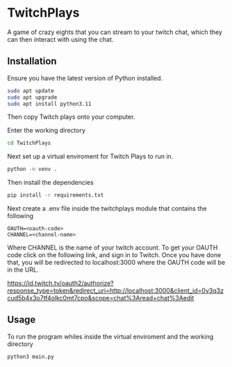 # TwitchPlays

A game of crazy eights that you can stream to your twitch chat, which they can then interact with using the chat.

## Installation

Ensure you have the latest version of Python installed.
```bash
sudo apt update
sudo apt upgrade
sudo apt install python3.11
```

Then copy Twitch plays onto your computer.

Enter the working directory
```bash
cd TwitchPlays
```

Next set up a virtual enviroment for Twitch Plays to run in.
```bash
python -m venv .
```

Then install the dependencies
```bash
pip install -r requirements.txt
```

Next create a .env file inside the twitchplays module that contains the following
```.env
OAUTH=<oauth-code>
CHANNEL=<channel-name>
```

Where CHANNEL is the name of your twitch account.
To get your OAUTH code click on the following link, and sign in to Twitch. Once you have done that, you will be redirected to localhost:3000 where the OAUTH code will be in the URL.

https://id.twitch.tv/oauth2/authorize?response_type=token&redirect_uri=http://localhost:3000&client_id=0v3q3zcud5b4x3o7tf4olkc0mt7cpo&scope=chat%3Aread+chat%3Aedit


## Usage

To run the program whiles inside the virtual enviroment and the working directory

```bash
python3 main.py
```